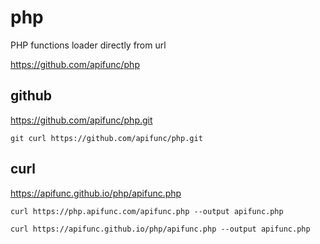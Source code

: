 # php
PHP functions loader directly from url

https://github.com/apifunc/php

## github

https://github.com/apifunc/php.git

    git curl https://github.com/apifunc/php.git

## curl

https://apifunc.github.io/php/apifunc.php


    curl https://php.apifunc.com/apifunc.php --output apifunc.php

    curl https://apifunc.github.io/php/apifunc.php --output apifunc.php